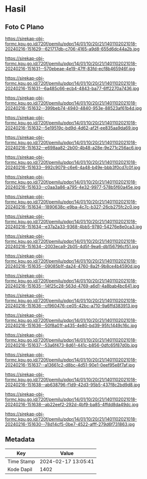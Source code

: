 # Hasil

## Foto C Plano

https://sirekap-obj-formc.kpu.go.id/720f/pemilu/pdpr/14/01/10/20/21/1401102021018-20240216-151629--621717db-c706-4165-a9d8-655d6dc44a2b.jpg

https://sirekap-obj-formc.kpu.go.id/720f/pemilu/pdpr/14/01/10/20/21/1401102021018-20240216-151631--570ebeae-4e19-47ff-83fd-ecf8b465946f.jpg

https://sirekap-obj-formc.kpu.go.id/720f/pemilu/pdpr/14/01/10/20/21/1401102021018-20240216-151631--6a485c66-ecb4-4843-ba77-6ff2270a7436.jpg

https://sirekap-obj-formc.kpu.go.id/720f/pemilu/pdpr/14/01/10/20/21/1401102021018-20240216-151632--399beb74-4940-4840-953e-88523af61b4d.jpg

https://sirekap-obj-formc.kpu.go.id/720f/pemilu/pdpr/14/01/10/20/21/1401102021018-20240216-151632--5e19519c-bd9d-4d62-af2f-ee835aa9da69.jpg

https://sirekap-obj-formc.kpu.go.id/720f/pemilu/pdpr/14/01/10/20/21/1401102021018-20240216-151632--e698aa82-2b00-4b48-a28e-9e271c256ac6.jpg

https://sirekap-obj-formc.kpu.go.id/720f/pemilu/pdpr/14/01/10/20/21/1401102021018-20240216-151633--992c9079-c6e6-4a48-b49e-bbb3f0cd7c0f.jpg

https://sirekap-obj-formc.kpu.go.id/720f/pemilu/pdpr/14/01/10/20/21/1401102021018-20240216-151633--c0aa3a86-a795-4e32-9977-578b5f60a45e.jpg

https://sirekap-obj-formc.kpu.go.id/720f/pemilu/pdpr/14/01/10/20/21/1401102021018-20240216-151634--1890638c-e9ba-4c7c-b327-26cb275fc2c0.jpg

https://sirekap-obj-formc.kpu.go.id/720f/pemilu/pdpr/14/01/10/20/21/1401102021018-20240216-151634--e37a2a33-9368-4bb5-9780-54276e8e0ca3.jpg

https://sirekap-obj-formc.kpu.go.id/720f/pemilu/pdpr/14/01/10/20/21/1401102021018-20240216-151634--2003eca9-2b05-4d5f-9ea6-db156796cf51.jpg

https://sirekap-obj-formc.kpu.go.id/720f/pemilu/pdpr/14/01/10/20/21/1401102021018-20240216-151635--09085b1f-da24-4760-8a2f-9b8ce4b4590d.jpg

https://sirekap-obj-formc.kpu.go.id/720f/pemilu/pdpr/14/01/10/20/21/1401102021018-20240216-151635--14f25c28-563d-4769-a6d1-4a8bab4bc641.jpg

https://sirekap-obj-formc.kpu.go.id/720f/pemilu/pdpr/14/01/10/20/21/1401102021018-20240216-151636--cf960476-ce05-42bc-a710-9a6ffd383913.jpg

https://sirekap-obj-formc.kpu.go.id/720f/pemilu/pdpr/14/01/10/20/21/1401102021018-20240216-151636--50f8a01f-a435-4e80-bd39-95fc1449c16c.jpg

https://sirekap-obj-formc.kpu.go.id/720f/pemilu/pdpr/14/01/10/20/21/1401102021018-20240216-151637--53a6f473-8d61-441c-b856-0dfc65f87d0b.jpg

https://sirekap-obj-formc.kpu.go.id/720f/pemilu/pdpr/14/01/10/20/21/1401102021018-20240216-151637--a13661c2-d8bc-4d51-90e1-0eef95e8f7af.jpg

https://sirekap-obj-formc.kpu.go.id/720f/pemilu/pdpr/14/01/10/20/21/1401102021018-20240216-151638--ab638796-f1d9-42d3-95b5-437f8c2bd9d8.jpg

https://sirekap-obj-formc.kpu.go.id/720f/pemilu/pdpr/14/01/10/20/21/1401102021018-20240216-151638--ab22eef2-292d-4bf9-ba85-4ffdd8da49dc.jpg

https://sirekap-obj-formc.kpu.go.id/720f/pemilu/pdpr/14/01/10/20/21/1401102021018-20240216-151630--78d14cf5-0be7-4522-afff-279d6f731863.jpg


## Metadata

| Key        | Value               |
| ---------- | ------------------- |
| Time Stamp | 2024-02-17 13:05:41 |
| Kode Dapil | 1402                |



